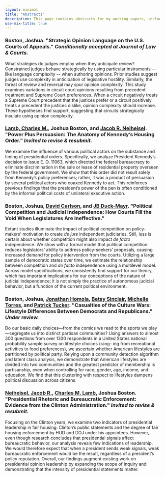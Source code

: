 ```yaml
---
layout: minimal
title: "Abstracts"
description: This page contains abstracts for my working papers, including those that are under review.
use-mix-title: true
---
```


### <a name="complexity"></a>Boston, Joshua. "Strategic Opinion Language on the U.S. Courts of Appeals." *Conditionally accepted at Journal of Law & Courts.*
What strategies do judges employ when they anticipate review? Constrained judges behave strategically by using particular instruments -- like language complexity -- when authoring opinions. Prior studies suggest judges use complexity in anticipation of legislative hostility. Similarly, the threat of review and reversal may spur opinion complexity. This study examines variations in circuit court opinions resulting from precedent treatment and Supreme Court preferences. When a circuit negatively treats a Supreme Court precedent that the justices prefer or a circuit positively treats a precedent the justices dislike, opinion complexity should increase. These hypotheses find support, suggesting that circuits strategically insulate using opinion complexity.

### <a name="jfk"></a><a href="http://polsci.buffalo.edu/facultystaff/lamb/" target="_blank">Lamb, Charles M.</a>, Joshua Boston, and <a href="https://sites.google.com/site/poliscineiheisel/" target="_blank">Jacob R. Neiheisel</a>. "Power Plus Persuasion: The Anatomy of Kennedy’s Housing Order." *Invited to revise & resubmit.*
We examine the influence of various political actors on the substance and timing of presidential orders. Specifically, we analyze President Kennedy’s decision to issue E. O. 11063, which directed the federal bureaucracy to eliminate discrimination in the sale or lease of residential property overseen by the federal government. We show that this order did not result solely from Kennedy’s policy preferences; rather, it was a product of persuasion by several political actors who coaxed Kennedy to act. This reinforces previous findings that the president’s power of the pen is often conditioned by the informal political costs of unilateral executive action. 

### <a name="independence"></a>Boston, Joshua, <a href="https://sites.wustl.edu/davidcarlson/" target="_blank">David Carlson</a>, and <a href="http://jbduckmayr.com/" target="_blank">JB Duck-Mayr</a>. "Political Competition and Judicial Independence: How Courts Fill the Void When Legislatures Are Ineffective."
Extant studies illuminate the impact of political competition on policy-makers' motivation to create *de jure* independent judiciaries. Still, less is certain about whether competition might also impact *de facto* independence. We show with a formal model that political competition reduces legislators' ability to address policy-seekers' proposals, causing increased demand for policy intervention from the courts. Utilizing a large sample of democratic states over time, we estimate the relationship between competition and *de facto* independence using a multilevel model. Across model specifications, we consistently find support for our theory, which has important implications for our conceptions of the nature of judicial independence; it is not simply the practice of autonomous judicial behavior, but a function of the current political environment.

### <a name="lifestyles"></a>Boston, Joshua, <a href="http://jhomola.com/" target="_blank">Jonathan Homola</a>, <a href="https://pages.wustl.edu/betsysinclair" target="_blank">Betsy Sinclair</a>, <a href="http://smtorres.org/" target="_blank">Michelle Torres</a>, and <a href="http://www.patricktucker.org/" target="_blank">Patrick Tucker</a>. "Casualties of the Culture Wars: Lifestyle Differences Between Democrats and Republicans." *Under review.*
Do our basic daily choices—from the comics we read to the sports we play—segregate us into distinct partisan communities? Using answers to almost 300 questions from over 1300 respondents in a United States national probability sample survey on lifestyle choices (rang- ing from recreational activities to food preferences), we ascertain whether American lifestyles are partitioned by political party. Relying upon a community detection algorithm and latent class analysis, we demonstrate that American lifestyles are divided into two communities and the greatest predictor of membership is partisanship, even when controlling for race, gender, age, income, and education. We find that this clustering with respect to lifestyles dampens political discussion across citizens. 

### <a name="clinton"><a href="https://sites.google.com/site/poliscineiheisel/" target="_blank">Neiheisel, Jacob R.</a>, </a><a href="http://polsci.buffalo.edu/facultystaff/lamb/" target="_blank">Charles M. Lamb</a>, Joshua Boston. "Presidential Rhetoric and Bureaucratic Enforcement: Evidence from the Clinton Administration." *Invited to revise & resubmit.*
Focusing on the Clinton years, we examine two indicators of presidential leadership in fair housing: Clinton’s public statements and the degree of fair housing enforcement by HUD and DOJ under his appointees. However, even though research concludes that presidential signals affect bureaucratic behavior, our analysis reveals few indications of leadership. We would therefore expect that when a president sends weak signals, weak bureaucratic enforcement would be the result, regardless of a president’s policy reputation. Overall, our findings augment existing work on presidential opinion leadership by expanding the scope of inquiry and demonstrating that the intensity of presidential statements matter. 

